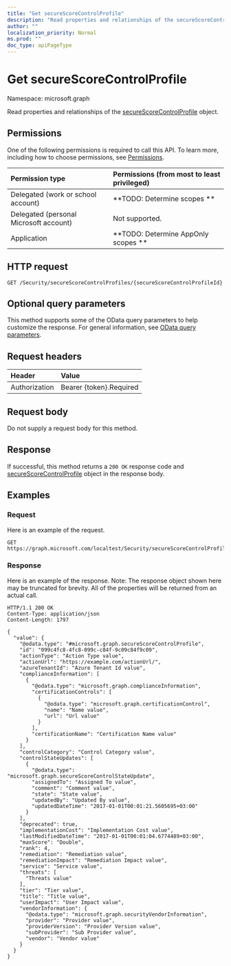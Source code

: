 ```yaml
---
title: "Get secureScoreControlProfile"
description: "Read properties and relationships of the secureScoreControlProfile object."
author: ""
localization_priority: Normal
ms.prod: ""
doc_type: apiPageType
---
```


# Get secureScoreControlProfile

Namespace: microsoft.graph

Read properties and relationships of the [secureScoreControlProfile](../resources/securescorecontrolprofile.md) object.

## Permissions
One of the following permissions is required to call this API. To learn more, including how to choose permissions, see [Permissions](/concepts/permissions-reference.md).

|Permission type|Permissions (from most to least privileged)|
|:---|:---|
|Delegated (work or school account)|**TODO: Determine scopes **|
|Delegated (personal Microsoft account)|Not supported.|
|Application|**TODO: Determine AppOnly scopes **|

## HTTP request
<!-- {
  "blockType": "ignored"
}
-->
``` http
GET /Security/secureScoreControlProfiles/{secureScoreControlProfileId}
```

## Optional query parameters
This method supports some of the OData query parameters to help customize the response. For general information, see [OData query parameters](/graph/query-parameters).

## Request headers
|Header|Value|
|:---|:---|
|Authorization|Bearer {token}.Required|

## Request body
Do not supply a request body for this method.

## Response
If successful, this method returns a `200 OK` response code and [secureScoreControlProfile](../resources/securescorecontrolprofile.md) object in the response body.

## Examples

### Request
Here is an example of the request.
<!-- {
  "blockType": "request",
  "name": "get_securescorecontrolprofile"
}
-->
``` http
GET https://graph.microsoft.com/localtest/Security/secureScoreControlProfiles/{secureScoreControlProfileId}
```

### Response
Here is an example of the response. Note: The response object shown here may be truncated for brevity. All of the properties will be returned from an actual call.
<!-- {
  "blockType": "response",
  "truncated": true,
  "@odata.type": "microsoft.graph.secureScoreControlProfile"
}
-->
``` http
HTTP/1.1 200 OK
Content-Type: application/json
Content-Length: 1797

{
  "value": {
    "@odata.type": "#microsoft.graph.secureScoreControlProfile",
    "id": "099c4fc8-4fc8-099c-c84f-9c09c84f9c09",
    "actionType": "Action Type value",
    "actionUrl": "https://example.com/actionUrl/",
    "azureTenantId": "Azure Tenant Id value",
    "complianceInformation": [
      {
        "@odata.type": "microsoft.graph.complianceInformation",
        "certificationControls": [
          {
            "@odata.type": "microsoft.graph.certificationControl",
            "name": "Name value",
            "url": "Url value"
          }
        ],
        "certificationName": "Certification Name value"
      }
    ],
    "controlCategory": "Control Category value",
    "controlStateUpdates": [
      {
        "@odata.type": "microsoft.graph.secureScoreControlStateUpdate",
        "assignedTo": "Assigned To value",
        "comment": "Comment value",
        "state": "State value",
        "updatedBy": "Updated By value",
        "updatedDateTime": "2017-01-01T00:01:21.5605695+03:00"
      }
    ],
    "deprecated": true,
    "implementationCost": "Implementation Cost value",
    "lastModifiedDateTime": "2017-01-01T00:01:04.6774489+03:00",
    "maxScore": "Double",
    "rank": 4,
    "remediation": "Remediation value",
    "remediationImpact": "Remediation Impact value",
    "service": "Service value",
    "threats": [
      "Threats value"
    ],
    "tier": "Tier value",
    "title": "Title value",
    "userImpact": "User Impact value",
    "vendorInformation": {
      "@odata.type": "microsoft.graph.securityVendorInformation",
      "provider": "Provider value",
      "providerVersion": "Provider Version value",
      "subProvider": "Sub Provider value",
      "vendor": "Vendor value"
    }
  }
}
```

